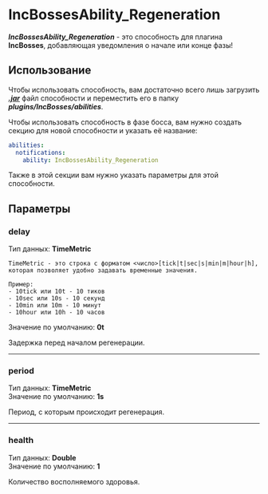 # IncBossesAbility_Regeneration
**_IncBossesAbility_Regeneration_** - это способность для плагина **IncBosses**, добавляющая уведомления о начале или конце фазы!

## Использование
Чтобы использовать способность, вам достаточно всего лишь загрузить [**_.jar_**](https://github.com/IncrementStudio/IncBossesAbility_Regeneration/releases/download/1.0/IncBossesAbility_Regeneration-1.0.jar) файл способности и переместить его в папку **_plugins/IncBosses/abilities_**.

Чтобы использовать способность в фазе босса, вам нужно создать секцию для новой способности и указать её название:
```yaml
abilities:
  notifications:
    ability: IncBossesAbility_Regeneration
```
Также в этой секции вам нужно указать параметры для этой способности.

## Параметры
### delay
Тип данных: **TimeMetric**
```
TimeMetric - это строка с форматом <число>[tick|t|sec|s|min|m|hour|h],
которая позволяет удобно задавать временные значения.

Пример:
- 10tick или 10t - 10 тиков
- 10sec или 10s - 10 секунд
- 10min или 10m - 10 минут
- 10hour или 10h - 10 часов
```
Значение по умолчанию: **0t**

Задержка перед началом регенерации.
___
### period
Тип данных: **TimeMetric**\
Значение по умолчанию: **1s**

Период, с которым происходит регенерация.
___
### health
Тип данных: **Double**\
Значение по умолчанию: **1**

Количество восполняемого здоровья.